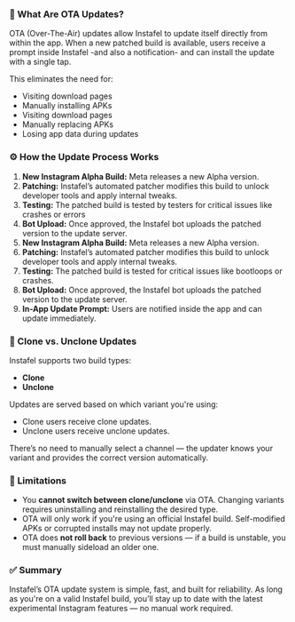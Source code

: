 ### 🚀 What Are OTA Updates?

OTA (Over-The-Air) updates allow Instafel to update itself directly from within the app. When a new patched build is available, users receive a prompt inside Instafel -and also a notification- and can install the update with a single tap.

This eliminates the need for:

- Visiting download pages
- Manually installing APKs
- Visiting download pages
- Manually replacing APKs
- Losing app data during updates

### ⚙️ How the Update Process Works

1. **New Instagram Alpha Build:** Meta releases a new Alpha version.
2. **Patching:** Instafel’s automated patcher modifies this build to unlock developer tools and apply internal tweaks.
3. **Testing:** The patched build is tested by testers for critical issues like crashes or errors
4. **Bot Upload:** Once approved, the Instafel bot uploads the patched version to the update server.
5. **New Instagram Alpha Build:** Meta releases a new Alpha version.
6. **Patching:** Instafel’s automated patcher modifies this build to unlock developer tools and apply internal tweaks.
7. **Testing:** The patched build is tested for critical issues like bootloops or crashes.
8. **Bot Upload:** Once approved, the Instafel bot uploads the patched version to the update server.
9. **In-App Update Prompt:** Users are notified inside the app and can update immediately.

### 🧬 Clone vs. Unclone Updates

Instafel supports two build types:

- **Clone**
- **Unclone**

Updates are served based on which variant you're using:

- Clone users receive clone updates.
- Unclone users receive unclone updates.

There’s no need to manually select a channel — the updater knows your variant and provides the correct version automatically.

### 🛑 Limitations

- You **cannot switch between clone/unclone** via OTA. Changing variants requires uninstalling and reinstalling the desired type.
- OTA will only work if you're using an official Instafel build. Self-modified APKs or corrupted installs may not update properly.
- OTA does **not roll back** to previous versions — if a build is unstable, you must manually sideload an older one.

### ✅ Summary

Instafel’s OTA update system is simple, fast, and built for reliability. As long as you're on a valid Instafel build, you’ll stay up to date with the latest experimental Instagram features — no manual work required.

